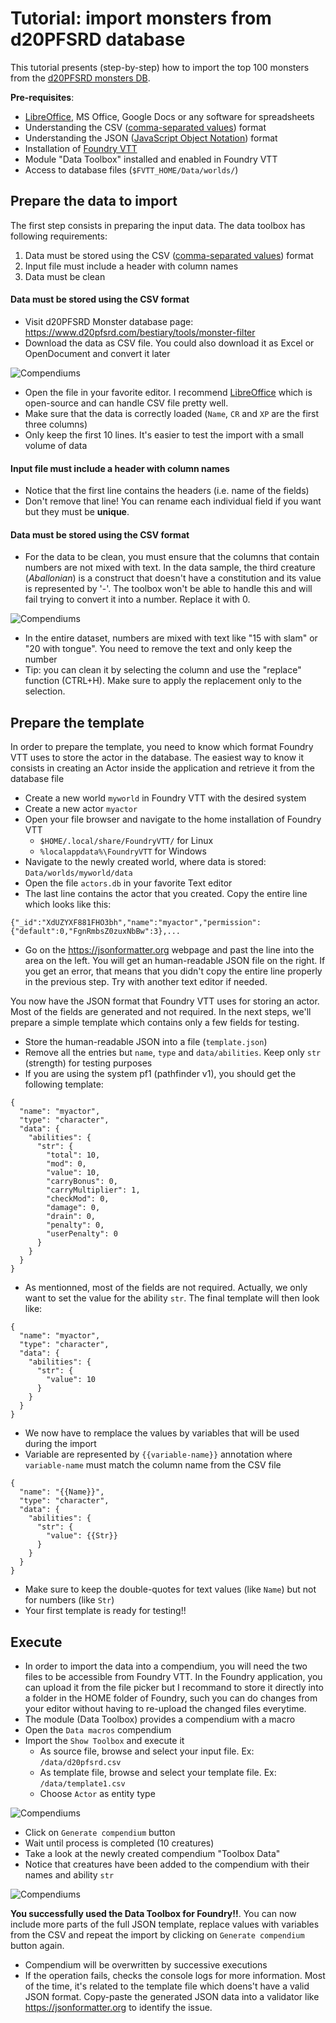 # Tutorial: import monsters from d20PFSRD database

This tutorial presents (step-by-step) how to import the top 100 monsters from the [d20PFSRD monsters DB](https://www.d20pfsrd.com/bestiary/tools/monster-filter).

**Pre-requisites**:
* [LibreOffice](https://www.libreoffice.org/), MS Office, Google Docs or any software for spreadsheets
* Understanding the CSV ([comma-separated values](https://en.wikipedia.org/wiki/Comma-separated_values)) format
* Understanding the JSON ([JavaScript Object Notation](https://fr.wikipedia.org/wiki/JavaScript_Object_Notation)) format
* Installation of [Foundry VTT](https://foundryvtt.com/)
* Module "Data Toolbox" installed and enabled in Foundry VTT
* Access to database files (`$FVTT_HOME/Data/worlds/`)

## Prepare the data to import

The first step consists in preparing the input data. The data toolbox has following requirements:
1. Data must be stored using the CSV ([comma-separated values](https://en.wikipedia.org/wiki/Comma-separated_values)) format
1. Input file must include a header with column names
1. Data must be clean

#### Data must be stored using the CSV format 

* Visit d20PFSRD Monster database page: https://www.d20pfsrd.com/bestiary/tools/monster-filter
* Download the data as CSV file. You could also download it as Excel or OpenDocument and convert it later

![Compendiums](../img/export-as-csv.jpg)

* Open the file in your favorite editor. I recommend [LibreOffice](https://www.libreoffice.org/) which is open-source and can handle CSV file pretty well.
* Make sure that the data is correctly loaded (`Name`, `CR` and `XP` are the first three columns)
* Only keep the first 10 lines. It's easier to test the import with a small volume of data

#### Input file must include a header with column names

* Notice that the first line contains the headers (i.e. name of the fields)
* Don't remove that line! You can rename each individual field if you want but they must be **unique**.

#### Data must be stored using the CSV format 

* For the data to be clean, you must ensure that the columns that contain numbers are not mixed with text. In the data sample, the third creature (*Aballonian*)
is a construct that doesn't have a constitution and its value is represented by '-'. The toolbox won't be able to handle this and will fail trying to convert
it into a number. Replace it with 0.

![Compendiums](../img/clean-data.jpg)

* In the entire dataset, numbers are mixed with text like "15 with slam" or "20 with tongue". You need to remove the text and only keep the number
* Tip: you can clean it by selecting the column and use the "replace" function (CTRL+H). Make sure to apply the replacement only to the selection.

## Prepare the template

In order to prepare the template, you need to know which format Foundry VTT uses to store the actor in the database. The easiest way to know it
consists in creating an Actor inside the application and retrieve it from the database file

* Create a new world `myworld` in Foundry VTT with the desired system
* Create a new actor `myactor`
* Open your file browser and navigate to the home installation of Foundry VTT
  * `$HOME/.local/share/FoundryVTT/` for Linux
  * `%localappdata%\FoundryVTT` for Windows
* Navigate to the newly created world, where data is stored: `Data/worlds/myworld/data`
* Open the file `actors.db` in your favorite Text editor
* The last line contains the actor that you created. Copy the entire line which looks like this:
```
{"_id":"XdUZYXF881FHO3bh","name":"myactor","permission":{"default":0,"FgnRmbsZ0zuxNbBw":3},...
```
* Go on the https://jsonformatter.org webpage and past the line into the area on the left. You will get an human-readable JSON file on the right. If you get an error, that means that you didn't copy the entire line properly in the previous step. Try with another text editor if needed.

You now have the JSON format that Foundry VTT uses for storing an actor. Most of the fields are generated and not required. In the next steps, we'll prepare a simple template
which contains only a few fields for testing. 

* Store the human-readable JSON into a file (`template.json`)
* Remove all the entries but `name`, `type` and `data/abilities`. Keep only `str` (strength) for testing purposes
* If you are using the system pf1 (pathfinder v1), you should get the following template:

```
{
  "name": "myactor",
  "type": "character",
  "data": {
    "abilities": {
      "str": {
        "total": 10,
        "mod": 0,
        "value": 10,
        "carryBonus": 0,
        "carryMultiplier": 1,
        "checkMod": 0,
        "damage": 0,
        "drain": 0,
        "penalty": 0,
        "userPenalty": 0
      }
    }
  }
}
```

* As mentionned, most of the fields are not required. Actually, we only want to set the value for the ability `str`. The final template will then look like:
```
{
  "name": "myactor",
  "type": "character",
  "data": {
    "abilities": {
      "str": {
        "value": 10
      }
    }
  }
}
```

* We now have to remplace the values by variables that will be used during the import
* Variable are represented by `{{variable-name}}` annotation where `variable-name` must match the column name from the CSV file
```
{
  "name": "{{Name}}",
  "type": "character",
  "data": {
    "abilities": {
      "str": {
        "value": {{Str}}
      }
    }
  }
}
```

* Make sure to keep the double-quotes for text values (like `Name`) but not for numbers (like `Str`)
* Your first template is ready for testing!!


## Execute

* In order to import the data into a compendium, you will need the two files to be accessible from Foundry VTT. 
In the Foundry application, you can upload it from the file picker but I recommand to store it directly into a folder
in the HOME folder of Foundry, such you can do changes from your editor without having to re-upload the changed files
everytime.
* The module (Data Toolbox) provides a compendium with a macro
* Open the `Data macros` compendium
* Import the `Show Toolbox` and execute it
  * As source file, browse and select your input file. Ex: `/data/d20pfsrd.csv`
  * As template file, browse and select your template file. Ex: `/data/template1.csv`
  * Choose `Actor` as entity type

![Compendiums](../img/import-data.jpg)

* Click on `Generate compendium` button
* Wait until process is completed (10 creatures)
* Take a look at the newly created compendium "Toolbox Data"
* Notice that creatures have been added to the compendium with their names and ability `str`

![Compendiums](../img/compendium-generated.jpg)

**You successfully used the Data Toolbox for Foundry!!**. You can now include more parts of the full JSON template, replace values with variables from the CSV and repeat the import by clicking on `Generate compendium` button again.

* Compendium will be overwritten by successive executions
* If the operation fails, checks the console logs for more information. Most of the time, it's related to the template file which doens't have a valid JSON format. Copy-paste the generated JSON data into a validator like https://jsonformatter.org to identify the issue.

